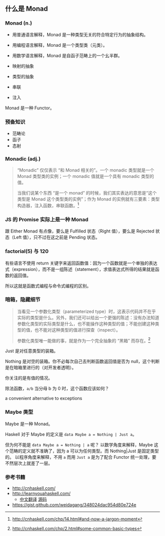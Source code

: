 ## 什么是 Monad

### Monad (n.)

- 用普通语言解释，Monad 是一种类型无关的符合特定行为的抽象结构。
- 用编程语言解释，Monad 是一个类型类（元类）。
- 用数学语言解释，Monad 是自函子范畴上的一个幺半群。

- 映射的抽象
- 类型的抽象

- 串联
- 注入

Monad 是一种 Functor。

### 预备知识

- 范畴论
- 函子
- 态射

### Monadic (adj.)

> “Monadic” 仅仅表示 “和 Monad 相关的”。一个 monadic 类型就是一个 Monad 类型类的实例；一个 monadic 值就是一个具有 monadic 类型的值。
>
> 当我们说某个东西 “是一个 monad” 的时候，我们其实表达的意思是“这个类型是 Monad 这个类型类的实例”；作为 Monad 的实例就有三要素：类型构造器，注入函数，串联函数。[^1]

[^1]: http://cnhaskell.com/chp/14.html#and-now-a-jargon-moment


### JS 的 Promise 实际上是一种 Monad

跟 Either Monad 有点像，要么是 Fulfilled 状态（Right 值），要么是 Rejected 状态（Left 值），只不过在这之前是 Pending 状态。

### factorial(5) 与 120

有些语言不使用 return 关键字来返回函数值：因为一个函数就是一个单独的表达式（expression），而不是一组陈述（statement），求值表达式所得的结果就是函数的返回值。

所以这就是函数式编程与命令式编程的区别。


### 暗箱，隐藏细节

>当看见一个参数化类型（parameterized type）时，这表示代码并不在乎实际的类型是什么。另外，我们还可以给出一个更强的陈述：没有办法知道参数化类型的实际类型是什么，也不能操作这种类型的值；不能创建这种类型的值，也不能对这种类型的值进行探查（inspect）。
>
>参数化类型唯一能做的事，就是作为一个完全抽象的 “黑箱” 而存在。[^2]

[^2]: http://cnhaskell.com/chp/2.html#some-common-basic-types

Just 是对任意类型的装箱。

Nothing 是对空的装箱。你不必每次自己去判断函数返回值是否为 null，这个判断是在暗箱里进行的（对开发者透明）。

你关注的是有值的情况。

除法函数，`a/b` 当分母 b 为 0 时，这个函数应该如何？

a convenient alternative to exceptions


### Maybe 类型

Maybe 是一种 Monad。

Haskell 对于 Maybe 的定义是 `data Maybe a = Nothing | Just a`。

但为何不能是 `data Maybe a = Nothing | a` 呢？
以数学角度来解释，Maybe 这个范畴的定义就不准确了，因为 a 可以为任何类型。而 Nothing|Just 是固定类型的。
以程序角度来解释，不用 `a` 而用 `Just a` 是为了配合 Functor 统一处理，要不然层次上就差了一层。


### 参考书籍

- http://cnhaskell.com/
- http://learnyouahaskell.com/
  - [中文翻译](https://learnyouahaskell.mno2.org/zh-cn) [源码](https://github.com/MnO2/learnyouahaskell-zh)
- https://gist.github.com/weidagang/348024dac954d80e724e
